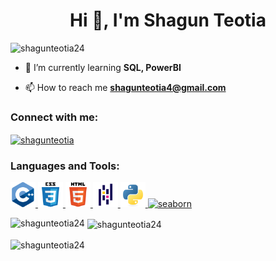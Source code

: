 <h1 align="center">Hi 👋, I'm Shagun Teotia</h1>
<p align="left"> <img src="https://komarev.com/ghpvc/?username=shagunteotia24&label=Profile%20views&color=0e75b6&style=flat" alt="shagunteotia24" /> </p>

- 🌱 I’m currently learning **SQL, PowerBI**

- 📫 How to reach me **shagunteotia4@gmail.com**

<h3 align="left">Connect with me:</h3>
<p align="left">
<a href="https://linkedin.com/in/shagunteotia" target="blank"><img align="center" src="https://raw.githubusercontent.com/rahuldkjain/github-profile-readme-generator/master/src/images/icons/Social/linked-in-alt.svg" alt="shagunteotia" height="30" width="40" /></a>
</p>

<h3 align="left">Languages and Tools:</h3>
<p align="left"> <a href="https://www.w3schools.com/cpp/" target="_blank" rel="noreferrer"> <img src="https://raw.githubusercontent.com/devicons/devicon/master/icons/cplusplus/cplusplus-original.svg" alt="cplusplus" width="40" height="40"/> </a> <a href="https://www.w3schools.com/css/" target="_blank" rel="noreferrer"> <img src="https://raw.githubusercontent.com/devicons/devicon/master/icons/css3/css3-original-wordmark.svg" alt="css3" width="40" height="40"/> </a> <a href="https://www.w3.org/html/" target="_blank" rel="noreferrer"> <img src="https://raw.githubusercontent.com/devicons/devicon/master/icons/html5/html5-original-wordmark.svg" alt="html5" width="40" height="40"/> </a> <a href="https://pandas.pydata.org/" target="_blank" rel="noreferrer"> <img src="https://raw.githubusercontent.com/devicons/devicon/2ae2a900d2f041da66e950e4d48052658d850630/icons/pandas/pandas-original.svg" alt="pandas" width="40" height="40"/> </a> <a href="https://www.python.org" target="_blank" rel="noreferrer"> <img src="https://raw.githubusercontent.com/devicons/devicon/master/icons/python/python-original.svg" alt="python" width="40" height="40"/> </a> <a href="https://seaborn.pydata.org/" target="_blank" rel="noreferrer"> <img src="https://seaborn.pydata.org/_images/logo-mark-lightbg.svg" alt="seaborn" width="40" height="40"/> </a> </p>

<p><img align="left" src="https://github-readme-stats.vercel.app/api/top-langs?username=shagunteotia24&show_icons=true&locale=en&layout=compact" alt="shagunteotia24" /></p>

<p>&nbsp;<img align="center" src="https://github-readme-stats.vercel.app/api?username=shagunteotia24&show_icons=true&locale=en" alt="shagunteotia24" /></p>

<p><img align="center" src="https://github-readme-streak-stats.herokuapp.com/?user=shagunteotia24&" alt="shagunteotia24" /></p>
